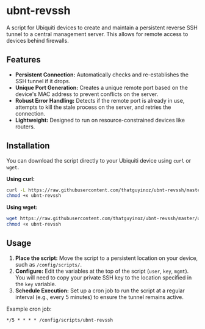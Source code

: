 # ubnt-revssh

A script for Ubiquiti devices to create and maintain a persistent reverse SSH tunnel to a central management server. This allows for remote access to devices behind firewalls.

## Features

-   **Persistent Connection:** Automatically checks and re-establishes the SSH tunnel if it drops.
-   **Unique Port Generation:** Creates a unique remote port based on the device's MAC address to prevent conflicts on the server.
-   **Robust Error Handling:** Detects if the remote port is already in use, attempts to kill the stale process on the server, and retries the connection.
-   **Lightweight:** Designed to run on resource-constrained devices like routers.

## Installation

You can download the script directly to your Ubiquiti device using `curl` or `wget`.

**Using curl:**
```bash
curl -L https://raw.githubusercontent.com/thatguyinoz/ubnt-revssh/master/ubnt-revssh -o ubnt-revssh
chmod +x ubnt-revssh
```

**Using wget:**
```bash
wget https://raw.githubusercontent.com/thatguyinoz/ubnt-revssh/master/ubnt-revssh -O ubnt-revssh
chmod +x ubnt-revssh
```

## Usage

1.  **Place the script:** Move the script to a persistent location on your device, such as `/config/scripts/`.
2.  **Configure:** Edit the variables at the top of the script (`user`, `key`, `mgmt`). You will need to copy your private SSH key to the location specified in the `key` variable.
3.  **Schedule Execution:** Set up a cron job to run the script at a regular interval (e.g., every 5 minutes) to ensure the tunnel remains active.

   Example cron job:
   ```
   */5 * * * * /config/scripts/ubnt-revssh
   ```
